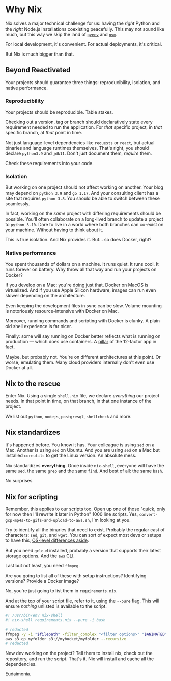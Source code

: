# Why Nix

Nix solves a major technical challenge for us: having the _right_ Python and the _right_
Node.js installations coexisting peacefully. This may not sound like much, but this way
we skip the land of [`pyenv`](https://github.com/pyenv/pyenv) and
[`nvm`](https://github.com/nvm-sh/nvm).

For local development, it's convenient. For actual deployments, it's critical.

But Nix is much bigger than that.

## Beyond Reactivated

Your projects should guarantee three things: reproducibility, isolation, and native
performance.

### Reproducibility

Your projects should be reproducible. Table stakes.

Checking out a version, tag or branch should declaratively state every requirement
needed to run the application. For _that_ specific project, in _that_ specific branch,
at _that_ point in time.

Not just language-level dependencies like `requests` or `react`, but actual binaries and
language runtimes themselves. That's right, you should declare `python3.9` and `jdk11`.
Don't just document them, _require_ them.

Check these requirements into your code.

### Isolation

But working on one project should not affect working on another. Your blog may depend on
`python 3.9` and `go 1.17`. And your consulting client has a site that requires
`python 3.8`. You should be able to switch between these seamlessly.

In fact, working on the _same_ project with differing requirements should be possible.
You'll often collaborate on a long-lived branch to update a project to `python 3.10`.
Dare to live in a world where both branches can co-exist on your machine. Without having
to think about it.

This is true isolation. And Nix provides it. But... so does Docker, right?

### Native performance

You spent thousands of dollars on a machine. It runs quiet. It runs cool. It runs
forever on battery. Why throw all that way and run your projects on Docker?

If you develop on a Mac: you're doing just that. Docker on MacOS is virtualized. And if
you use Apple Silicon hardware, images can run even slower depending on the
architecture.

Even keeping the development files in sync can be slow. Volume mounting is notoriously
resource-intensive with Docker on Mac.

Moreover, running commands and scripting with Docker is clunky. A plain old shell
experience is far nicer.

Finally: some will say running on Docker better reflects what is running on production —
which does use containers. A [pillar](https://12factor.net/dev-prod-parity) of the
12-factor app in fact.

Maybe, but probably not. You're on different architectures at this point. Or worse,
emulating them. Many cloud providers internally don't even use Docker at all.

## Nix to the rescue

Enter Nix. Using a single `shell.nix` file, we declare _everything_ our project needs.
In that point in time, on that branch, in that one instance of the project.

We list out `python`, `nodejs`, `postgresql`, `shellcheck` and more.

## Nix standardizes

It's happened before. You know it has. Your colleague is using `sed` on a Mac. Another
is using `sed` on Ubuntu. And you are using `sed` on a Mac but installed `coreutils` to
get the Linux version. An absolute mess.

Nix standardizes **everything**. Once inside `nix-shell`, everyone will have the same
`sed`, the same `grep` and the same `find`. And best of all: the same `bash`.

No surprises.

## Nix for scripting

Remember, this applies to our scripts too. Open up one of those "quick, only for now
then I'll rewrite it later in Python" 1000 line scripts. Yes,
`convert-gcp-mp4s-to-gifs-and-upload-to-aws.sh`, I'm looking at you.

Try to identify all the binaries that need to exist. Probably the regular cast of
characters: `sed`, `git`, and `wget`. You can sort of expect most devs or setups to have
this, [OS-level differences aside](https://stackoverflow.com/a/4247319).

But you need `gcloud` installed, probably a version that supports their latest storage
options. And the `aws` CLI.

Last but not least, you need `ffmpeg`.

Are you going to list all of these with setup instructions? Identifying versions?
Provide a Docker image?

No, you're just going to list them in `requirements.nix`.

And at the top of your script file, refer to it, using the `--pure` flag. This will
ensure _nothing_ unlisted is available to the script.

```bash
#! /usr/bin/env nix-shell
#! nix-shell requirements.nix --pure -i bash

# redacted
ffmpeg -y -i "$filepath" -filter_complex "<filter options>" "$ANIMATED"
aws s3 cp myfolder s3://mybucket/myfolder --recursive
# redacted

```

New dev working on the project? Tell them to install nix, check out the repository, and
run the script. That's it. Nix will install and cache all the dependencies.

Eudaimonia.
